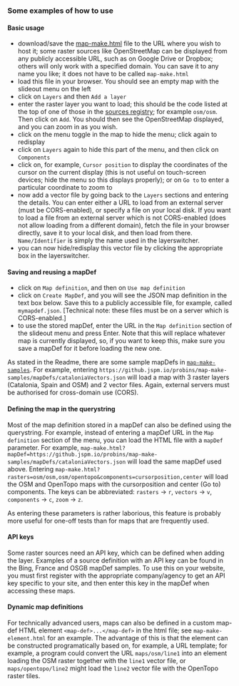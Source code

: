 ### Some examples of how to use

#### Basic usage
- download/save the [map-make.html](https://raw.githubusercontent.com/probins/map-make/master/map-make.html) file to the URL where you wish to host it; some raster sources like OpenStreetMap can be displayed from any publicly accessible URL, such as on Google Drive or Dropbox; others will only work with a specified domain. You can save it to any name you like; it does not have to be called `map-make.html`
- load this file in your browser. You should see an empty map with the slideout menu on the left
- click on `Layers` and then `Add a layer`
- enter the raster layer you want to load; this should be the code listed at the top of one of those in the [sources registry](https://github.com/probins/map-make/tree/master/lib/registry/sources); for example `osm/osm`. Then click on `Add`. You should then see the OpenStreetMap displayed, and you can zoom in as you wish.
- click on the menu toggle in the map to hide the menu; click again to redisplay
- click on `Layers` again to hide this part of the menu, and then click on `Components`
- click on, for example, `Cursor position` to display the coordinates of the cursor on the current display (this is not useful on touch-screen devices; hide the menu so this displays properly); or on `Go to` to enter a particular coordinate to zoom to
- now add a vector file by going back to the `Layers` sections and entering the details. You can enter either a URL to load from an external server (must be CORS-enabled), or specify a file on your local disk. If you want to load a file from an external server which is not CORS-enabled (does not allow loading from a different domain), fetch the file in your browser directly, save it to your local disk, and then load from there. `Name/Identifier` is simply the name used in the layerswitcher.
- you can now hide/redisplay this vector file by clicking the appropriate box in the layerswitcher.

#### Saving and reusing a mapDef
- click on `Map definition`, and then on `Use map definition`
- click on `Create MapDef`, and you will see the JSON map definition in the text box below. Save this to a publicly accessible file, for example, called `mymapdef.json`. [Technical note: these files must be on a server which is CORS-enabled.]
- to use the stored mapDef, enter the URL in the `Map definition` section of the slideout menu and press Enter. Note that this will replace whatever map is currently displayed, so, if you want to keep this, make sure you save a mapDef for it before loading the new one.

As stated in the Readme, there are some sample mapDefs in [`map-make-samples`](https://github.com/probins/map-make-samples). For example, entering `https://github.jspm.io/probins/map-make-samples/mapDefs/cataloniaVectors.json` will load a map with 3 raster layers (Catalonia, Spain and OSM) and 2 vector files. Again, external servers must be authorised for cross-domain use (CORS).

#### Defining the map in the querystring
Most of the map definition stored in a mapDef can also be defined using the querystring. For example, instead of entering a mapDef URL in the `Map definition` section of the menu, you can load the HTML file with a `mapDef` parameter. For example, `map-make.html?mapDef=https://github.jspm.io/probins/map-make-samples/mapDefs/cataloniaVectors.json` will load the same mapDef used above. Entering `map-make.html?rasters=osm/osm,osm/opentopo&components=cursorposition,center` will load the OSM and OpenTopo maps with the cursorposition and center (Go to) components. The keys can be abbreviated: `rasters` -> `r`, `vectors` -> `v`, `components` -> `c`, `zoom` -> `z`.

As entering these parameters is rather laborious, this feature is probably more useful for one-off tests than for maps that are frequently used.

#### API keys
Some raster sources need an API key, which can be defined when adding the layer. Examples of a source definition with an API key can be found in the Bing, France and OSGB mapDef samples. To use this on your website, you must first register with the appropriate company/agency to get an API key specific to your site, and then enter this key in the mapDef when accessing these maps.

#### Dynamic map definitions
For technically advanced users, maps can also be defined in a custom map-def HTML element `<map-def>...</map-def>` in the html file; see `map-make-element.html` for an example. The advantage of this is that the element can be constructed programatically based on, for example, a URL template; for example, a program could convert the URL `maps/osm/line1` into an element loading the OSM raster together with the `line1` vector file, or `maps/opentopo/line2` might load the `line2` vector file with the OpenTopo raster tiles.
